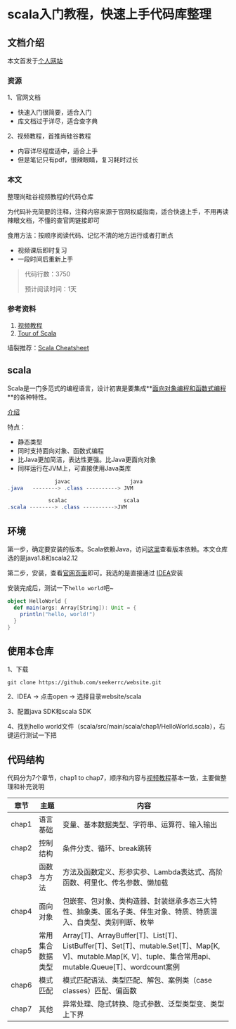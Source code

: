 # scala入门教程，快速上手代码库整理

## 文档介绍

本文首发于[个人网站](https://www.heysifei.com/)

### 资源

1、官网文档

- 快速入门很简要，适合入门
- 库文档过于详尽，适合查字典

2、视频教程，首推尚硅谷教程

- 内容详尽程度适中，适合上手
- 但是笔记只有pdf，很辣眼睛，复习耗时过长

### 本文

整理尚硅谷视频教程的代码仓库

为代码补充简要的注释，注释内容来源于官网权威指南，适合快速上手，不用再读辣眼文档，不懂的查官网链接即可

食用方法：按顺序阅读代码、记忆不清的地方运行或者打断点

- 视频课后即时复习
- 一段时间后重新上手

> 代码行数：3750
>
> 预计阅读时间：1天

### 参考资料

1. [视频教程](https://www.bilibili.com/video/BV1Xh411S7bP?p=1)
2. [Tour of Scala](https://docs.scala-lang.org/zh-cn/tour/tour-of-scala.html)

墙裂推荐：[Scala Cheatsheet](https://docs.scala-lang.org/zh-cn/cheatsheets/index.html) 

## scala

Scala是一门多范式的编程语言，设计初衷是要集成**<u>面向对象编程和函数式编程</u>**的各种特性。

[介绍](https://docs.scala-lang.org/zh-cn/tour/tour-of-scala.html)

特点：

- 静态类型
- 同时支持面向对象、函数式编程
- 比Java更加简洁，表达性更强。比Java更面向对象
- 同样运行在JVM上，可直接使用Java类库

```java
               javac                   java
.java   --------> .class ----------> JVM

             scalac                  scala
.scala --------> .class ---------->JVM
```

## 环境

第一步，确定要安装的版本。Scala依赖Java，访问[这里](https://docs.scala-lang.org/overviews/jdk-compatibility/overview.html)查看版本依赖。本文仓库选的是java1.8和scala2.12

第二步，安装，查看[官网页面](https://www.scala-lang.org/download/)即可。我选的是直接通过 [IDEA](https://docs.scala-lang.org/getting-started/intellij-track/getting-started-with-scala-in-intellij.html)安装

安装完成后，测试一下`hello world`吧~

```scala
object HelloWorld {
  def main(args: Array[String]): Unit = {
    println("hello, world!")
  }
}
```

## 使用本仓库

1、下载

```shell
git clone https://github.com/seekerrc/website.git
```

2、IDEA -> 点击open -> 选择目录website/scala

3、配置java SDK和scala SDK

4、找到hello world文件（scala/src/main/scala/chap1/HelloWorld.scala），右键运行测试一下把

## 代码结构

代码分为7个章节，chap1 to chap7，顺序和内容与[视频教程](https://www.bilibili.com/video/BV1Xh411S7bP?p=1)基本一致，主要做整理和补充说明

| 章节  | 主题             | 内容                                                         |
| ----- | ---------------- | ------------------------------------------------------------ |
| chap1 | 语言基础         | 变量、基本数据类型、字符串、运算符、输入输出                 |
| chap2 | 控制结构         | 条件分支、循环、break跳转                                    |
| chap3 | 函数与方法       | 方法及函数定义、形参实参、Lambda表达式、高阶函数、柯里化、传名参数、懒加载 |
| chap4 | 面向对象         | 包嵌套、包对象、类构造器、封装继承多态三大特性、抽象类、匿名子类、伴生对象、特质、特质混入、自类型、类别判断、枚举 |
| chap5 | 常用集合数据类型 | Array[T]、ArrayBuffer[T]、List[T]、ListBuffer[T]、Set[T]、mutable.Set[T]、Map[K, V]、mutable.Map[K, V]、tuple、集合常用api、mutable.Queue[T]、wordcount案例 |
| chap6 | 模式匹配         | 模式匹配语法、类型匹配、解包、案例类（case classes）匹配、偏函数 |
| chap7 | 其他             | 异常处理、隐式转换、隐式参数、泛型类型变、类型上下界         |





